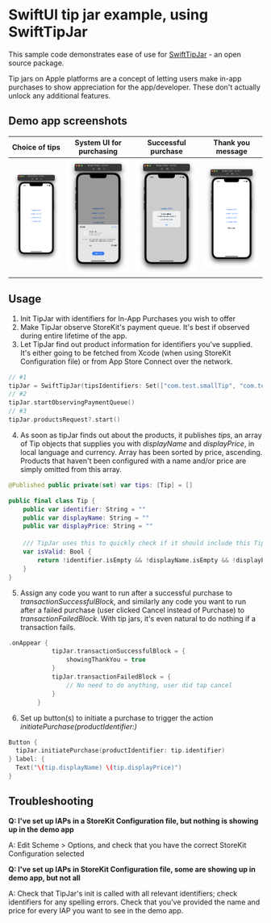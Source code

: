 # SwiftUI tip jar example, using SwiftTipJar

This sample code demonstrates ease of use for [SwiftTipJar](https://github.com/dkasaj/SwiftTipJar) - an open source package. 

Tip jars on Apple platforms are a concept of letting users make in-app purchases to show appreciation for the app/developer. These don't actually unlock any additional features.

## Demo app screenshots
| Choice of tips | System UI for purchasing | Successful purchase | Thank you message |
| - | - | - | - |
![Choice of tips](Screenshots/1.png) | ![System UI for purchasing](Screenshots/2.png) | ![Successful purchase](Screenshots/3.png) | ![Thank you message](Screenshots/4.png)

## Usage
1. Init TipJar with identifiers for In-App Purchases you wish to offer
2. Make TipJar observe StoreKit's payment queue. It's best if observed during entire lifetime of the app.
3. Let TipJar find out product information for identifiers you've supplied. It's either going to be fetched from Xcode (when using StoreKit Configuration file) or from App Store Connect over the network. 

```swift
// #1
tipJar = SwiftTipJar(tipsIdentifiers: Set(["com.test.smallTip", "com.test.largeTip"]))
// #2
tipJar.startObservingPaymentQueue()
// #3
tipJar.productsRequest?.start()
```

4. As soon as tipJar finds out about the products, it publishes _tips_, an array of Tip objects that supplies you with _displayName_ and _displayPrice_, in local language and currency. Array has been sorted by price, ascending. Products that haven't been configured with a name and/or price are simply omitted from this array. 

```swift
@Published public private(set) var tips: [Tip] = []
```

```swift
public final class Tip {
    public var identifier: String = ""
    public var displayName: String = ""
    public var displayPrice: String = ""

    /// TipJar uses this to quickly check if it should include this Tip in its published array.
    var isValid: Bool {
        return !identifier.isEmpty && !displayName.isEmpty && !displayPrice.isEmpty
    }
}
```
5. Assign any code you want to run after a successful purchase to _transactionSuccessfulBlock_, and similarly any code you want to run after a failed purchase (user clicked Cancel instead of Purchase) to _transactionFailedBlock_. 
With tip jars, it's even natural to do nothing if a transaction fails.  
```swift
.onAppear {
            tipJar.transactionSuccessfulBlock = {
                showingThankYou = true
            }
            tipJar.transactionFailedBlock = {
                // No need to do anything, user did tap cancel
            }
        }
```
6. Set up button(s) to initiate a purchase to trigger the action _initiatePurchase(productIdentifier:)_ 
```swift
Button {
  tipJar.initiatePurchase(productIdentifier: tip.identifier)
} label: {
  Text("\(tip.displayName) \(tip.displayPrice)")
}
```


## Troubleshooting
**Q: I've set up IAPs in a StoreKit Configuration file, but nothing is showing up in the demo app**

A: Edit Scheme > Options, and check that you have the correct StoreKit Configuration selected

**Q: I've set up IAPs in StoreKit Configuration file, some are showing up in demo app, but not all**

A: Check that TipJar's init is called with all relevant identifiers; check identifiers for any spelling errors. Check that you've provided the name and price for every IAP you want to see in the demo app.
